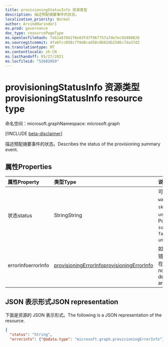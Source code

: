 ```yaml
---
title: provisioningStatusInfo 资源类型
description: 描述预配摘要事件的状态。
localization_priority: Normal
author: ArvindHarinder1
ms.prod: governance
doc_type: resourcePageType
ms.openlocfilehash: 7ab2a67662f6e03fd7f967757a7de7ec92480826
ms.sourcegitcommit: 4fa6fcc058c7f8d8cad58c0b82db23d6c7da37d2
ms.translationtype: MT
ms.contentlocale: zh-CN
ms.lasthandoff: 05/27/2021
ms.locfileid: "52682059"
---
```

# <a name="provisioningstatusinfo-resource-type"></a><span data-ttu-id="45203-103">provisioningStatusInfo 资源类型</span><span class="sxs-lookup"><span data-stu-id="45203-103">provisioningStatusInfo resource type</span></span>

<span data-ttu-id="45203-104">命名空间：microsoft.graph</span><span class="sxs-lookup"><span data-stu-id="45203-104">Namespace: microsoft.graph</span></span>

[!INCLUDE [beta-disclaimer](../../includes/beta-disclaimer.md)]

<span data-ttu-id="45203-105">描述预配摘要事件的状态。</span><span class="sxs-lookup"><span data-stu-id="45203-105">Describes the status of the provisioning summary event.</span></span> 

## <a name="properties"></a><span data-ttu-id="45203-106">属性</span><span class="sxs-lookup"><span data-stu-id="45203-106">Properties</span></span>

| <span data-ttu-id="45203-107">属性</span><span class="sxs-lookup"><span data-stu-id="45203-107">Property</span></span>     | <span data-ttu-id="45203-108">类型</span><span class="sxs-lookup"><span data-stu-id="45203-108">Type</span></span>        | <span data-ttu-id="45203-109">说明</span><span class="sxs-lookup"><span data-stu-id="45203-109">Description</span></span> |
|:-------------|:------------|:------------|
|<span data-ttu-id="45203-110">状态</span><span class="sxs-lookup"><span data-stu-id="45203-110">status</span></span>|<span data-ttu-id="45203-111">String</span><span class="sxs-lookup"><span data-stu-id="45203-111">String</span></span>| <span data-ttu-id="45203-112">可取值为：`success`、`warning`、`failure`、`skipped`、`unknownFutureValue`。</span><span class="sxs-lookup"><span data-stu-id="45203-112">Possible values are: `success`, `warning`, `failure`, `skipped`, `unknownFutureValue`.</span></span>|
|<span data-ttu-id="45203-113">errorInfo</span><span class="sxs-lookup"><span data-stu-id="45203-113">errorInfo</span></span>|[<span data-ttu-id="45203-114">provisioningErrorInfo</span><span class="sxs-lookup"><span data-stu-id="45203-114">provisioningErrorInfo</span></span>](provisioningerrorinfo.md)| <span data-ttu-id="45203-115">如果状态未成功/跳过错误的详细信息将包含在其中。</span><span class="sxs-lookup"><span data-stu-id="45203-115">If status is not success/ skipped details for the error are contained in this.</span></span>|

## <a name="json-representation"></a><span data-ttu-id="45203-116">JSON 表示形式</span><span class="sxs-lookup"><span data-stu-id="45203-116">JSON representation</span></span>

<span data-ttu-id="45203-117">下面是资源的 JSON 表示形式。</span><span class="sxs-lookup"><span data-stu-id="45203-117">The following is a JSON representation of the resource.</span></span>

<!-- {
  "blockType": "resource",
  "optionalProperties": [

  ],
  "@odata.type": "microsoft.graph.provisioningStatusInfo",
  "baseType": null
}-->

```json
{
  "status": "String",
  "errorinfo": {"@odata.type": "microsoft.graph.provisioningErrorInfo"},}
```

<!-- uuid: 16cd6b66-4b1a-43a1-adaf-3a886856ed98
2019-02-04 14:57:30 UTC -->
<!-- {
  "type": "#page.annotation",
  "description": "provisioningStatusInfo resource",
  "keywords": "",
  "section": "documentation",
  "tocPath": ""
}-->


